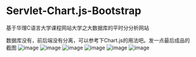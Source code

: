 # Servlet-Chart.js-Bootstrap
基于华理C语言大学课程网站大学之大数据库的平时分分析网站

数据库没有，前后端没有分离，可以参考下Chart.js的用法吧。发一点最后成品的截图
![image](https://github.com/liuguangyicao/Servlet-Chart.js-Bootstrap/tree/master/picture/1.png)
![image](https://github.com/liuguangyicao/Servlet-Chart.js-Bootstrap/tree/master/picture/2.png)
![image](https://github.com/liuguangyicao/Servlet-Chart.js-Bootstrap/tree/master/picture/3.png)
![image](https://github.com/liuguangyicao/Servlet-Chart.js-Bootstrap/tree/master/picture/4.png)
![image](https://github.com/liuguangyicao/Servlet-Chart.js-Bootstrap/tree/master/picture/5.png)
![image](https://github.com/liuguangyicao/Servlet-Chart.js-Bootstrap/tree/master/picture/6.png)
